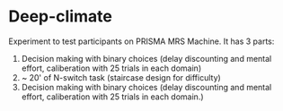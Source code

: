 # Deep-climate
Experiment to test participants on PRISMA MRS Machine. 
It has 3 parts: 
1. Decision making with binary choices (delay discounting and mental effort, caliberation with 25 trials in each domain)
2. ~ 20' of N-switch task (staircase design for difficulty)
3. Decision making with binary choices (delay discounting and mental effort, caliberation with 25 trials in each domain.)
